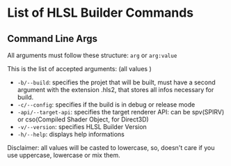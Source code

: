 # List of HLSL Builder Commands

## Command Line Args

All arguments must follow these structure: `arg` or `arg:value`

This is the list of accepted arguments: (all values )

* `-b/--build`: specifies the projet that will be built, must have a second argument with the extension .hls2, that stores all infos necessary for build.
* `-c/--config`: specifies if the build is in debug or release mode
* `-api/--target-api`: specifies the target renderer API: can be spv(SPIRV) or cso(Compiled Shader Object, for Direct3D)
* `-v/--version`: specifies HLSL Builder Version
* `-h/--help`: displays help informations

Disclaimer: all values will be casted to lowercase, so, doesn't care if you use uppercase, lowercase or mix them.
